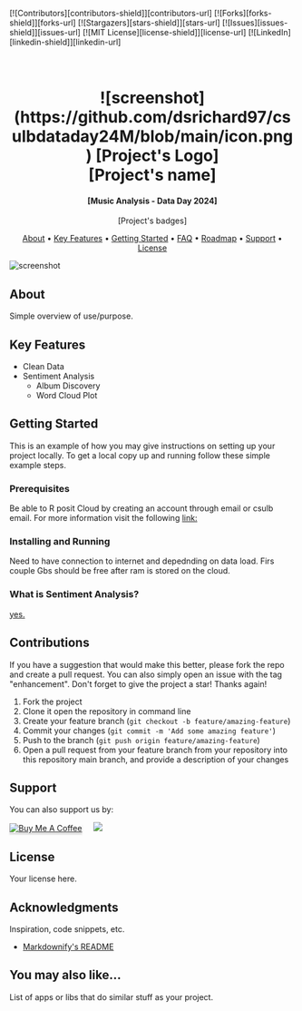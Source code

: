 <!-- Improved compatibility of back to top link: See: https://github.com/othneildrew/Best-README-Template/pull/73 -->
<a name="readme-top"></a>
<!--
*** Thanks for checking out the Best-README-Template. If you have a suggestion
*** that would make this better, please fork the repo and create a pull request
*** or simply open an issue with the tag "enhancement".
*** Don't forget to give the project a star!
*** Thanks again! Now go create something AMAZING! :D
-->



<!-- PROJECT SHIELDS -->
<!--
*** I'm using markdown "reference style" links for readability.
*** Reference links are enclosed in brackets [ ] instead of parentheses ( ).
*** See the bottom of this document for the declaration of the reference variables
*** for contributors-url, forks-url, etc. This is an optional, concise syntax you may use.
*** https://www.markdownguide.org/basic-syntax/#reference-style-links
-->
[![Contributors][contributors-shield]][contributors-url]
[![Forks][forks-shield]][forks-url]
[![Stargazers][stars-shield]][stars-url]
[![Issues][issues-shield]][issues-url]
[![MIT License][license-shield]][license-url]
[![LinkedIn][linkedin-shield]][linkedin-url]



<h1 align="center">
  <br>
  ![screenshot](https://github.com/dsrichard97/csulbdataday24M/blob/main/icon.png)
  [Project's Logo]
  <br>
  [Project's name]
  <br>
</h1>

<h4 align="center">[Music Analysis - Data Day 2024]</h4>

<p align="center">
  [Project's badges]
</p>

<p align="center">
  <a href="#about">About</a> •
  <a href="#key-features">Key Features</a> •
  <a href="#getting-started">Getting Started</a> •
  <a href="#faq">FAQ</a> •
  <a href="#roadmap">Roadmap</a> •
  <a href="#support">Support</a> •
  <a href="#license">License</a>
</p>

![screenshot](screenshots/1.jpg)

## About

Simple overview of use/purpose.

## Key Features

- Clean Data
- Sentiment Analysis
  - Album Discovery
  - Word Cloud Plot

## Getting Started

This is an example of how you may give instructions on setting up your project locally. To get a local copy up and running follow these simple example steps.

### Prerequisites

Be able to R posit Cloud by creating an account through email or csulb email. For more information visit the following [link:](https://posit.co/products/cloud/cloud/)

### Installing and Running

Need to have connection to internet and depednding on data load. Firs couple Gbs should be free after ram is stored on the cloud.


### What is Sentiment Analysis?

[yes.](https://news.ycombinator.com/item?id=3067434)


## Contributions

If you have a suggestion that would make this better, please fork the repo and create a pull request. You can also simply open an issue with the tag "enhancement".
Don't forget to give the project a star! Thanks again!

1. Fork the project
2. Clone it open the repository in command line
3. Create your feature branch (`git checkout -b feature/amazing-feature`)
4. Commit your changes (`git commit -m 'Add some amazing feature'`)
5. Push to the branch (`git push origin feature/amazing-feature`)
6. Open a pull request from your feature branch from your repository into this repository main branch, and provide a description of your changes

## Support

You can also support us by:

<p align="left">
  <a href="https://www.buymeacoffee.com" target="_blank"><img src="https://www.buymeacoffee.com/assets/img/custom_images/purple_img.png" alt="Buy Me A Coffee" style="height: 41px !important;width: 174px !important;box-shadow: 0px 3px 2px 0px rgba(190, 190, 190, 0.5) !important;-webkit-box-shadow: 0px 3px 2px 0px rgba(190, 190, 190, 0.5) !important;" ></a> &nbsp &nbsp
  <a href="https://www.patreon.com">
    <img src="https://c5.patreon.com/external/logo/become_a_patron_button@2x.png" width="160">
  </a>
</p>

## License

Your license here.

## Acknowledgments

Inspiration, code snippets, etc.

- [Markdownify's README](https://github.com/amitmerchant1990/electron-markdownify#readme)

## You may also like...

List of apps or libs that do similar stuff as your project.

